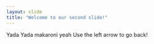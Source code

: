 ```yaml
---
layout: slide
title: "Welcome to our second slide!"
---
```

Yada Yada makaroni yeah
Use the left arrow to go back!
